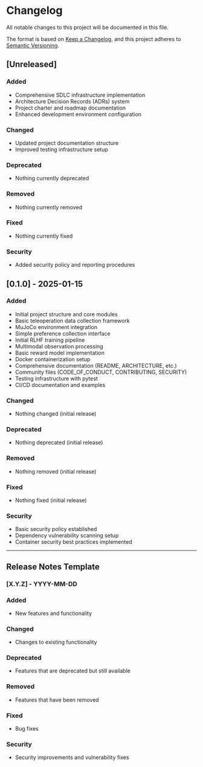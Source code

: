 # Changelog

All notable changes to this project will be documented in this file.

The format is based on [Keep a Changelog](https://keepachangelog.com/en/1.0.0/),
and this project adheres to [Semantic Versioning](https://semver.org/spec/v2.0.0.html).

## [Unreleased]

### Added
- Comprehensive SDLC infrastructure implementation
- Architecture Decision Records (ADRs) system
- Project charter and roadmap documentation
- Enhanced development environment configuration

### Changed
- Updated project documentation structure
- Improved testing infrastructure setup

### Deprecated
- Nothing currently deprecated

### Removed
- Nothing currently removed

### Fixed
- Nothing currently fixed

### Security
- Added security policy and reporting procedures

## [0.1.0] - 2025-01-15

### Added
- Initial project structure and core modules
- Basic teleoperation data collection framework
- MuJoCo environment integration
- Simple preference collection interface
- Initial RLHF training pipeline
- Multimodal observation processing
- Basic reward model implementation
- Docker containerization setup
- Comprehensive documentation (README, ARCHITECTURE, etc.)
- Community files (CODE_OF_CONDUCT, CONTRIBUTING, SECURITY)
- Testing infrastructure with pytest
- CI/CD documentation and examples

### Changed
- Nothing changed (initial release)

### Deprecated
- Nothing deprecated (initial release)

### Removed  
- Nothing removed (initial release)

### Fixed
- Nothing fixed (initial release)

### Security
- Basic security policy established
- Dependency vulnerability scanning setup
- Container security best practices implemented

---

## Release Notes Template

### [X.Y.Z] - YYYY-MM-DD

### Added
- New features and functionality

### Changed
- Changes to existing functionality

### Deprecated
- Features that are deprecated but still available

### Removed
- Features that have been removed

### Fixed
- Bug fixes

### Security
- Security improvements and vulnerability fixes